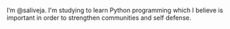 I’m @saliveja. I'm studying to learn Python programming which I believe is important in order to strengthen communities and self defense. 


